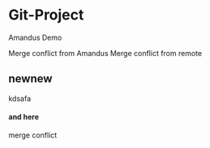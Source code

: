 # Git-Project
Amandus Demo

Merge conflict from Amandus
Merge conflict from remote
## newnew 
kdsafa
#### and here
merge conflict

